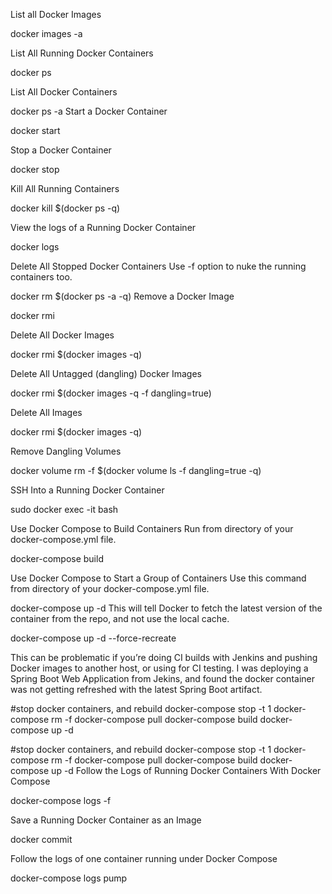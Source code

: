 List all Docker Images

docker images -a

List All Running Docker Containers

docker ps

List All Docker Containers

docker ps -a
Start a Docker Container

docker start <container name>

Stop a Docker Container

docker stop <container name>

Kill All Running Containers

docker kill $(docker ps -q)

View the logs of a Running Docker Container

docker logs <container name>

Delete All Stopped Docker Containers
Use -f option to nuke the running containers too.

docker rm $(docker ps -a -q)
Remove a Docker Image

docker rmi <image name>

Delete All Docker Images

docker rmi $(docker images -q)

Delete All Untagged (dangling) Docker Images

docker rmi $(docker images -q -f dangling=true)

Delete All Images

docker rmi $(docker images -q)

Remove Dangling Volumes

docker volume rm -f $(docker volume ls -f dangling=true -q)

SSH Into a Running Docker Container


sudo docker exec -it <container name> bash

Use Docker Compose to Build Containers
Run from directory of your docker-compose.yml file.


docker-compose build

Use Docker Compose to Start a Group of Containers
Use this command from directory of your docker-compose.yml file.


docker-compose up -d
This will tell Docker to fetch the latest version of the container from the repo, and not use the local cache.


docker-compose up -d --force-recreate

This can be problematic if you’re doing CI builds with Jenkins and pushing Docker images to another host, or using for CI testing. I was deploying a Spring Boot Web Application from Jekins, and found the docker container was not getting refreshed with the latest Spring Boot artifact.


#stop docker containers, and rebuild
docker-compose stop -t 1
docker-compose rm -f
docker-compose pull
docker-compose build
docker-compose up -d

#stop docker containers, and rebuild
docker-compose stop -t 1
docker-compose rm -f
docker-compose pull
docker-compose build
docker-compose up -d
Follow the Logs of Running Docker Containers With Docker Compose

docker-compose logs -f

Save a Running Docker Container as an Image


docker commit <image name> <name for image>

Follow the logs of one container running under Docker Compose


docker-compose logs pump <name>
